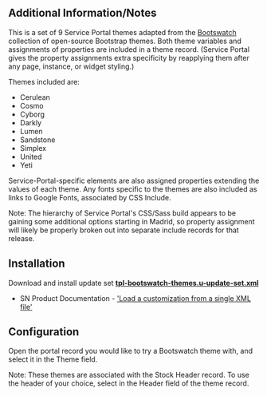 ## Additional Information/Notes

This is a set of 9 Service Portal themes adapted from the [Bootswatch]('https://bootswatch.com/3/') collection of open-source Bootstrap themes. Both theme variables and assignments of properties are included in a theme record. (Service Portal gives the property assignments extra specificity by reapplying them after any page, instance, or widget styling.)

Themes included are:

* Cerulean
* Cosmo
* Cyborg
* Darkly
* Lumen
* Sandstone
* Simplex
* United
* Yeti

Service-Portal-specific elements are also assigned properties extending the values of each theme. Any fonts specific to the themes are also included as links to Google Fonts, associated by CSS Include.

Note: The hierarchy of Service Portal's CSS/Sass build appears to be gaining some additional options starting in Madrid, so property assignment will likely be properly broken out into separate include records for that release.

## Installation

Download and install update set **[tpl-bootswatch-themes.u-update-set.xml](https://github.com/platform-experience/portal-template-library/blob/master/src/tpl-bootswatch-themes/tpl-bootswatch-themes.u-update-set.xml)**

* SN Product Documentation - ['Load a customization from a single XML file'](https://docs.servicenow.com/bundle/kingston-application-development/page/build/system-update-sets/task/t_SaveAnUpdateSetAsAnXMLFile.html)

## Configuration

Open the portal record you would like to try a Bootswatch theme with, and select it in the Theme field.

Note: These themes are associated with the Stock Header record. To use the header of your choice, select in the Header field of the theme record.
